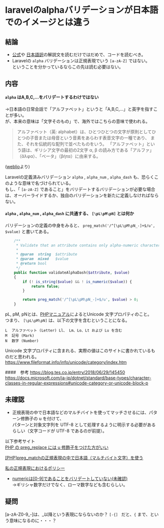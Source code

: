 # laravelのalphaバリデーションが日本語でのイメージとは違う
## 結論
* [公式](https://laravel.com/)や
[日本語訳](https://readouble.com/laravel/5.5/ja/validation.html#available-validation-rules)の解説文を読むだけではだめで、コードを読むべき。  
* Laravelの `alpha` バリデーションは正規表現でいう `[a-zA-Z]` ではない。  
ということを分かっているならこの先は読む必要はない。  

## 内容
#### `alpha` はA,B,C,...をバリデートするわけではない
→日本語の日常会話で「アルファベット」というと「A,B,C,...」と英字を指すことが多い。  
が、本来の意味は「文字そのもの」で、海外ではこちらの意味で使われる。
>アルファベット（英: alphabet）は、ひとつひとつの文字が原則としてひとつの子音または母音という音素をあらわす表音文字の一種であり、
また、それを伝統的な配列で並べたものをいう。
「アルファベット」という語は、ギリシア文字の最初の2文字 α, β の読み方である「アルファ」（ἄλφα）、「ベータ」（βήτα）に由来する。

([weblio](https://www.weblio.jp/content/%E3%82%A2%E3%83%AB%E3%83%95%E3%82%A1%E3%83%99%E3%83%83%E3%83%88)より)

Laravelの定義済みバリデーション `alpha` ,  `alpha_num` , `alpha_dash` も、恐らくこのような意味で名づけられている。  
もし、「 `[a-zA-Z]` であること」をバリデートするバリデーションが必要な場合は、オーバーライドするか、独自のバリデーションを新たに定義しなければならない。  

####  `alpha` ,  `alpha_num` , `alpha_dash` に共通する、 `[\pL\pM\pN]` とは何か
バリデーションの定義の中身をみると、 `preg_match('/^[\pL\pM\pN_-]+$/u', $value)` と書いてある。

```php
    /**
     * Validate that an attribute contains only alpha-numeric characters, dashes, and underscores.
     *
     * @param  string  $attribute
     * @param  mixed   $value
     * @return bool
     */
    public function validateAlphaDash($attribute, $value)
    {
        if (! is_string($value) && ! is_numeric($value)) {
            return false;
        }

        return preg_match('/^[\pL\pM\pN_-]+$/u', $value) > 0;
    }
```
pL, pM, pNとは、[PHPマニュアル](http://php.net/manual/ja/regexp.reference.unicode.php)によるとUnicode 文字プロパティのこと。  
つまり、 `[\pL\pM\pN]` は、以下の文字を含むということになる。
```
L  アルファベット (Letter)	Ll、 Lm、Lo、Lt および Lu を含む
M  記号 (Mark)
N  数字 (Number)
```
Unicode 文字プロパティに含まれる、実際の値はこのサイトに書かれているものだと思われる。
https://www.fileformat.info/info/unicode/category/index.htm


####　参考
https://blog.tes.co.jp/entry/2018/06/29/145450  
https://docs.microsoft.com/ja-jp/dotnet/standard/base-types/character-classes-in-regular-expressions#unicode-category-or-unicode-block-p  

## 未確認
* 正規表現の中で日本語などのマルチバイトを使ってマッチさせるには、パターン修飾子の u を付けて、  
パターンと対象文字列を UTF-8 として処理するように明示する必要があるらしい（文字コードが UTF-8 であるのが前提）。  

以下参考サイト  
[PHP の preg_replace には u 修飾子をつけた方がいい](https://tinybeans.net/blog/2016/03/14-110954.html)  

[[PHP]preg_matchの正規表現の中で日本語（マルチバイト文字）を使う](http://codaholic.org/?p=1671)  

[私の正規表現におけるポリシー](https://qiita.com/mpyw/items/8dd5378cb01c877e1f7b#pcre%E6%AD%A3%E8%A6%8F%E8%A1%A8%E7%8F%BE%E9%96%A2%E6%95%B0%E3%81%AE%E4%BF%AE%E9%A3%BE%E5%AD%90%E3%82%84%E3%83%A1%E3%82%BF%E6%96%87%E5%AD%97%E3%81%AB%E9%96%A2%E3%81%99%E3%82%8B%E6%B3%A8%E6%84%8F)  

* [numericは[0-9]であることをバリデートしていない(未確認)](https://hnw.hatenablog.com/entry/20180414)  
→ギリシャ数字だけでなく、ローマ数字なども含むらしい。  

## 疑問
[a-zA-Z0-9_-]は、_以降という表現にならないのか？
`[-{] ` だと、`{` まで、という意味になるのに・・・？
